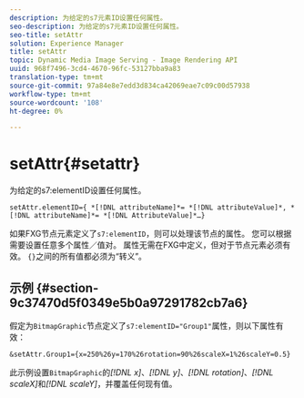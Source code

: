 ```yaml
---
description: 为给定的s7元素ID设置任何属性。
seo-description: 为给定的s7元素ID设置任何属性。
seo-title: setAttr
solution: Experience Manager
title: setAttr
topic: Dynamic Media Image Serving - Image Rendering API
uuid: 968f7496-3cd4-4670-96fc-53127bba9a83
translation-type: tm+mt
source-git-commit: 97a84e8e7edd3d834ca42069eae7c09c00d57938
workflow-type: tm+mt
source-wordcount: '108'
ht-degree: 0%

---
```



# setAttr{#setattr}

为给定的s7:elementID设置任何属性。

`setAttr.elementID={ *[!DNL attributeName]*= *[!DNL attributeValue]*, *[!DNL attributeName]*= *[!DNL AttributeValue]*…}`

如果FXG节点元素定义了`s7:elementID`，则可以处理该节点的属性。 您可以根据需要设置任意多个属性／值对。 属性无需在FXG中定义，但对于节点元素必须有效。 `{}`之间的所有值都必须为“转义”。

## 示例 {#section-9c37470d5f0349e5b0a97291782cb7a6}

假定为`BitmapGraphic`节点定义了`s7:elementID="Group1"`属性，则以下属性有效：

`&setAttr.Group1={x=250%26y=170%26rotation=90%26scaleX=1%26scaleY=0.5}`

此示例设置`BitmapGraphic`的&#x200B;*[!DNL x]*、*[!DNL y]*、*[!DNL rotation]*、*[!DNL scaleX]*&#x200B;和&#x200B;*[!DNL scaleY]*，并覆盖任何现有值。
